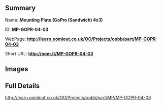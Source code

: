 

## Summary
 
Name: __Mounting Plate (GoPro (Sandwich) 4x3)__

ID: __MP-GOPR-04-03__

WebPage: __http://learn.oomlout.co.uk/OO/Projects/oobb/part/MP-GOPR-04-03__

Short URL: __http://oom.lt/MP-GOPR-04-03__


## Images




## Full Details

 http://learn.oomlout.co.uk/OO/Projects/oobb/part/MP/MP-GOPR-04-03

